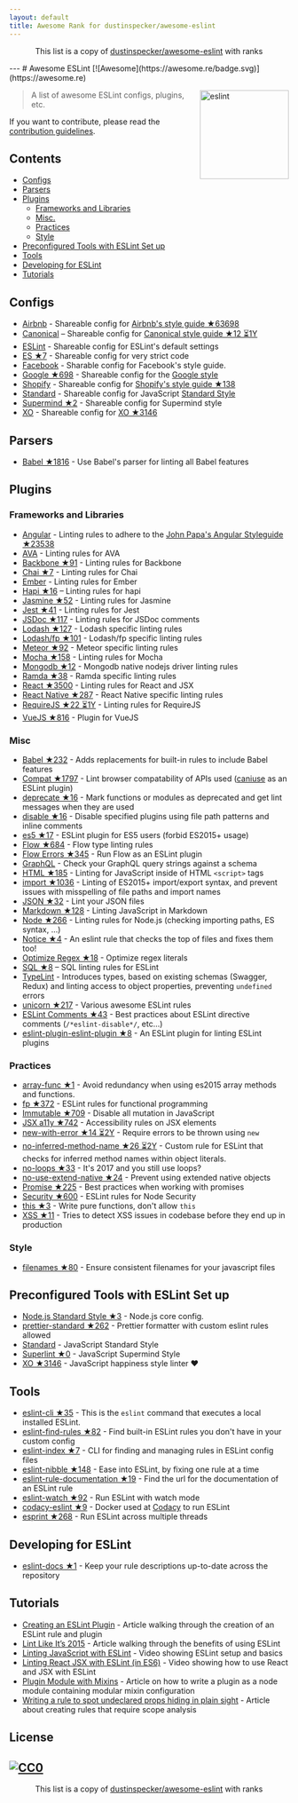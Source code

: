 ```yaml
---
layout: default
title: Awesome Rank for dustinspecker/awesome-eslint
---
```


<p align="center">
	This list is a copy of <a href="https://github.com/dustinspecker/awesome-eslint">dustinspecker/awesome-eslint</a> with ranks
</p>
---
# Awesome ESLint [![Awesome](https://awesome.re/badge.svg)](https://awesome.re)

[<img src="http://eslint.org/img/logo.svg" width="160" align="right" alt="eslint">](http://eslint.org)

> A list of awesome ESLint configs, plugins, etc.

If you want to contribute, please read the [contribution guidelines](https://github.com/dustinspecker/awesome-eslint/blob/master/contributing.md).

## Contents

- [Configs](#configs)
- [Parsers](#parsers)
- [Plugins](#plugins)
  - [Frameworks and Libraries](#frameworks-and-libraries)
  - [Misc.](#misc)
  - [Practices](#practices)
  - [Style](#style)
- [Preconfigured Tools with ESLint Set up](#preconfigured-tools-with-eslint-set-up)
- [Tools](#tools)
- [Developing for ESLint](#developing-for-eslint)
- [Tutorials](#tutorials)

## Configs

- [Airbnb](https://github.com/airbnb/javascript/tree/master/packages/eslint-config-airbnb) - Shareable config for [Airbnb's style guide ★63698](https://github.com/airbnb/javascript)
- [Canonical](https://github.com/gajus/eslint-config-canonical) – Shareable config for [Canonical style guide ★12 ⏳1Y](https://github.com/gajus/canonical)
- [ESLint](https://github.com/eslint/eslint/tree/master/packages/eslint-config-eslint) - Shareable config for ESLint's default settings
- [ES ★7](https://github.com/thenativeweb/eslint-config-es) - Shareable config for very strict code
- [Facebook](https://www.npmjs.com/package/eslint-config-fbjs) - Sharable config for Facebook's style guide.
- [Google ★698](https://github.com/google/eslint-config-google) - Shareable config for the [Google style](http://google.github.io/styleguide/javascriptguide.xml)
- [Shopify](https://github.com/Shopify/eslint-plugin-shopify) - Shareable config for [Shopify's style guide ★138](https://github.com/Shopify/javascript)
- [Standard](https://github.com/feross/eslint-config-standard) - Shareable config for JavaScript [Standard Style](https://github.com/feross/standard)
- [Supermind ★2](https://github.com/supermind/eslint-config-supermind) - Shareable config for Supermind style
- [XO](https://github.com/sindresorhus/eslint-config-xo) - Shareable config for [XO ★3146](https://github.com/sindresorhus/xo)

## Parsers

- [Babel ★1816](https://github.com/babel/babel-eslint) - Use Babel's parser for linting all Babel features

## Plugins

### Frameworks and Libraries

- [Angular](https://github.com/Gillespie59/eslint-plugin-angular) - Linting rules to adhere to the [John Papa's Angular Styleguide ★23538](https://github.com/johnpapa/angular-styleguide)
- [AVA](https://github.com/sindresorhus/eslint-plugin-ava) - Linting rules for AVA
- [Backbone ★91](https://github.com/ilyavolodin/eslint-plugin-backbone) - Linting rules for Backbone
- [Chai ★7](https://github.com/turbo87/eslint-plugin-chai-expect) - Linting rules for Chai
- [Ember](https://github.com/netguru/eslint-plugin-ember) - Linting rules for Ember
- [Hapi ★16](https://github.com/continuationlabs/eslint-plugin-hapi) – Linting rules for hapi
- [Jasmine ★52](https://github.com/tlvince/eslint-plugin-jasmine) - Linting rules for Jasmine
- [Jest ★41](https://github.com/jest-community/eslint-plugin-jest) - Linting rules for Jest
- [JSDoc ★117](https://github.com/gajus/eslint-plugin-jsdoc) - Linting rules for JSDoc comments
- [Lodash ★127](https://github.com/wix/eslint-plugin-lodash) - Lodash specific linting rules
- [Lodash/fp ★101](https://github.com/jfmengels/eslint-plugin-lodash-fp) - Lodash/fp specific linting rules
- [Meteor ★92](https://github.com/dferber90/eslint-plugin-meteor) - Meteor specific linting rules
- [Mocha ★158](https://github.com/lo1tuma/eslint-plugin-mocha) - Linting rules for Mocha
- [Mongodb ★12](https://github.com/nfroidure/eslint-plugin-mongodb) - Mongodb native nodejs driver linting rules
- [Ramda ★38](https://github.com/ramda/eslint-plugin-ramda) - Ramda specific linting rules
- [React ★3500](https://github.com/yannickcr/eslint-plugin-react) - Linting rules for React and JSX
- [React Native ★287](https://github.com/Intellicode/eslint-plugin-react-native) - React Native specific linting rules
- [RequireJS ★22 ⏳1Y](https://github.com/cvisco/eslint-plugin-requirejs) - Linting rules for RequireJS
- [VueJS ★816](https://github.com/vuejs/eslint-plugin-vue) - Plugin for VueJS

### Misc

- [Babel ★232](https://github.com/babel/eslint-plugin-babel) - Adds replacements for built-in rules to include Babel features
- [Compat ★1797](https://github.com/amilajack/eslint-plugin-compat) - Lint browser compatability of APIs used ([caniuse](http://caniuse.com/#search=fetch) as an ESLint plugin)
- [deprecate ★16](https://github.com/AlexMost/eslint-plugin-deprecate) - Mark functions or modules as deprecated and get lint messages when they are used
- [disable ★16](https://github.com/mradionov/eslint-plugin-disable) - Disable specified plugins using file path patterns and inline comments
- [es5 ★17](https://github.com/nkt/eslint-plugin-es5) - ESLint plugin for ES5 users (forbid ES2015+ usage)
- [Flow ★684](https://github.com/gajus/eslint-plugin-flowtype) - Flow type linting rules
- [Flow Errors ★345](https://github.com/amilajack/eslint-plugin-flowtype-errors) - Run Flow as an ESLint plugin
- [GraphQL](https://github.com/apollostack/eslint-plugin-graphql) - Check your GraphQL query strings against a schema
- [HTML ★185](https://github.com/BenoitZugmeyer/eslint-plugin-html) - Linting for JavaScript inside of HTML `<script>` tags
- [import ★1036](https://github.com/benmosher/eslint-plugin-import) - Linting of ES2015+  import/export syntax, and prevent issues with misspelling of file paths and import names
- [JSON ★32](https://github.com/azeemba/eslint-plugin-json) - Lint your JSON files
- [Markdown ★128](https://github.com/eslint/eslint-plugin-markdown) - Linting JavaScript in Markdown
- [Node ★266](https://github.com/mysticatea/eslint-plugin-node) - Linting rules for Node.js (checking importing paths, ES syntax, ...)
- [Notice ★4](https://github.com/nickdeis/eslint-plugin-notice) - An eslint rule that checks the top of files and fixes them too!
- [Optimize Regex ★18](https://github.com/BrainMaestro/eslint-plugin-optimize-regex) - Optimize regex literals
- [SQL ★8](https://github.com/gajus/eslint-plugin-sql) – SQL linting rules for ESLint
- [TypeLint](https://github.com/yarax/typelint) - Introduces types, based on existing schemas (Swagger, Redux) and linting access to object properties, preventing `undefined` errors
- [unicorn ★217](https://github.com/sindresorhus/eslint-plugin-unicorn) - Various awesome ESLint rules
- [ESLint Comments ★43](https://github.com/mysticatea/eslint-plugin-eslint-comments) - Best practices about ESLint directive comments (`/*eslint-disable*/`, etc...)
- [eslint-plugin-eslint-plugin ★8](https://github.com/not-an-aardvark/eslint-plugin-eslint-plugin) - An ESLint plugin for linting ESLint plugins

### Practices

- [array-func ★1](https://github.com/freaktechnik/eslint-plugin-array-func) - Avoid redundancy when using es2015 array methods and functions.
- [fp ★372](https://github.com/jfmengels/eslint-plugin-fp) - ESLint rules for functional programming
- [Immutable ★709](https://github.com/jhusain/eslint-plugin-immutable) - Disable all mutation in JavaScript
- [JSX a11y ★742](https://github.com/evcohen/eslint-plugin-jsx-a11y) - Accessibility rules on JSX elements
- [new-with-error ★14 ⏳2Y](https://github.com/Trott/eslint-plugin-new-with-error) - Require errors to be thrown using `new`
- [no-inferred-method-name ★26 ⏳2Y](https://github.com/johnstonbl01/eslint-no-inferred-method-name) - Custom rule for ESLint that checks for inferred method names within object literals.
- [no-loops ★33](https://github.com/buildo/eslint-plugin-no-loops) - It's 2017 and you still use loops?
- [no-use-extend-native ★24](https://github.com/dustinspecker/eslint-plugin-no-use-extend-native) - Prevent using extended native objects
- [Promise ★225](https://github.com/xjamundx/eslint-plugin-promise) - Best practices when working with promises
- [Security ★600](https://github.com/nodesecurity/eslint-plugin-security) - ESLint rules for Node Security
- [this ★3](https://github.com/matijs/eslint-plugin-this) - Write pure functions, don't allow `this`
- [XSS ★11](https://github.com/Rantanen/eslint-plugin-xss) - Tries to detect XSS issues in codebase before they end up in production

### Style

- [filenames ★80](https://github.com/selaux/eslint-plugin-filenames) - Ensure consistent filenames for your javascript files

## Preconfigured Tools with ESLint Set up

- [Node.js Standard Style ★3](https://github.com/geek/node-style) - Node.js core config.
- [prettier-standard ★262](https://github.com/sheerun/prettier-standard) - Prettier formatter with custom eslint rules allowed
- [Standard](https://github.com/feross/standard) - JavaScript Standard Style
- [Superlint ★0](https://github.com/supermind/superlint) - JavaScript Supermind Style
- [XO ★3146](https://github.com/sindresorhus/xo) - JavaScript happiness style linter ❤️

## Tools

- [eslint-cli ★35](https://github.com/mysticatea/eslint-cli) - This is the `eslint` command that executes a local installed ESLint.
- [eslint-find-rules ★82](https://github.com/sarbbottam/eslint-find-rules) - Find built-in ESLint rules you don't have in your custom config
- [eslint-index ★7](https://github.com/wagerfield/eslint-index) - CLI for finding and managing rules in ESLint config files
- [eslint-nibble ★148](https://github.com/IanVS/eslint-nibble) - Ease into ESLint, by fixing one rule at a time
- [eslint-rule-documentation ★19](https://github.com/jfmengels/eslint-rule-documentation) - Find the url for the documentation of an ESLint rule
- [eslint-watch ★92](https://github.com/rizowski/eslint-watch) - Run ESLint with watch mode
- [codacy-eslint ★9](https://github.com/codacy/codacy-eslint) - Docker used at [Codacy](https://www.codacy.com) to run ESLint
- [esprint ★268](https://github.com/pinterest/esprint) - Run ESLint across multiple threads

## Developing for ESLint

- [eslint-docs ★1](https://github.com/j-f1/eslint-docs) - Keep your rule descriptions up-to-date across the repository

## Tutorials

- [Creating an ESLint Plugin](https://medium.com/tumblbug-engineering/creating-an-eslint-plugin-87f1cb42767f) - Article walking through the creation of an ESLint rule and plugin
- [Lint Like It’s 2015](https://medium.com/@dan_abramov/lint-like-it-s-2015-6987d44c5b48#.5p3yk0b03) - Article walking through the benefits of using ESLint
- [Linting JavaScript with ESLint](https://egghead.io/lessons/javascript-linting-javascript-with-eslint) - Video showing ESLint setup and basics
- [Linting React JSX with ESLint (in ES6)](https://egghead.io/lessons/react-linting-react-jsx-with-eslint-in-es6) - Video showing how to use React and JSX with ESLint
- [Plugin Module with Mixins](https://akullpp.com/eslint-integration) - Article on how to write a plugin as a node module containing modular mixin configuration
- [Writing a rule to spot undeclared props hiding in plain sight](http://blog.cowchimp.com/writing-a-custom-eslint-rule-to-spot-undeclared-props/) - Article about creating rules that require scope analysis

## License

[![CC0](https://i.creativecommons.org/p/zero/1.0/88x31.png)](https://creativecommons.org/publicdomain/zero/1.0/)
---
<p align="center">
	This list is a copy of <a href="https://github.com/dustinspecker/awesome-eslint">dustinspecker/awesome-eslint</a> with ranks
</p>
